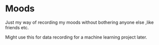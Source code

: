 # Moods
 Just my way of recording my moods without bothering anyone else ,like friends etc.
 
 Might use this for data recording for a machine learning project later.
 
